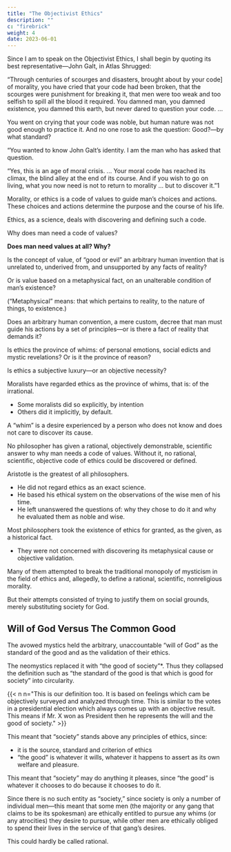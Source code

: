 ```yaml
---
title: "The Objectivist Ethics"
description: ""
c: "firebrick"
weight: 4
date: 2023-06-01
---
```



Since I am to speak on the Objectivist Ethics, I shall begin by quoting its best representative—John Galt, in Atlas Shrugged:

“Through centuries of scourges and disasters, brought about by your code] of morality, you have cried that your code had been broken, that the scourges were punishment for breaking it, that men were too weak and too selfish to spill all the blood it required. You damned man, you damned existence, you damned this earth, but never dared to question your code. ... 

You went on crying that your code was noble, but human nature was not good enough to practice it. And no one rose to ask the question: Good?—by
 what standard? 

“You wanted to know John Galt’s identity. I am the man who has asked that question.

“Yes, this is an age of moral crisis. ... Your moral code has reached its climax, the blind alley at the end of its course. And if you wish to go on living, what you now need is not to return to morality ... but to discover it.”1


Morality, or ethics is a code of values to guide man’s choices and actions. These choices and actions determine the purpose and the course of his life. 

Ethics, as a science, deals with discovering and defining such a code.

<!-- The first question that has to be answered, as a precondition of any
attempt to define, to judge or to accept any specific system of ethics, is:  -->

Why does man need a code of values?

<!-- Let me stress this. The first question is not: What particular code of values
should man accept? The first question is:  -->

**Does man need values at all? Why?**

Is the concept of value, of “good or evil” an arbitrary human invention that is unrelated to, underived from, and unsupported by any facts of reality?

Or is value based on a metaphysical fact, on an unalterable condition of man’s existence? 

(“Metaphysical” means: that which pertains to reality, to the nature of things, to existence.) 

Does an arbitrary human convention, a mere custom, decree that man must guide his actions by a set of principles—or is there a fact of reality that demands it? 

Is ethics the province of whims: of personal emotions, social edicts and mystic revelations? Or is it the province of reason? 

Is ethics a subjective luxury—or an objective necessity?
<!-- 
 Ayn Rand, Atlas Shrugged, New York: Random House, 1957; New American Library, 1959.
 Paper delivered by Ayn Rand at the University of Wisconsin Symposium on “Ethics in Our Time” in
Madison, Wisconsin, on February 9, 1961. -->


<!-- In the sorry record of the history of mankind’s ethics—with a few rare,
and unsuccessful, exceptions— -->

Moralists have regarded ethics as the province of whims, that is: of the irrational. 
- Some moralists did so explicitly, by intention
- Others did it implicitly, by default. 

A “whim” is a desire experienced by a person who does not know and does not care to discover its cause.

No philosopher has given a rational, objectively demonstrable, scientific answer to why man needs a code of values. Without it, no rational, scientific, objective code of ethics could be discovered or defined.

Aristotle is the greatest of all philosophers. 
- He did not regard ethics as an exact science.
- He based his ethical system on the observations of  the wise men of his time. 
- He left unanswered the questions of: why they chose to do it and why he evaluated them as noble and wise.

Most philosophers took the existence of ethics for granted, as the given, as a historical fact. 
- They were not concerned with discovering its metaphysical cause or objective validation. 

Many of them attempted to break the traditional monopoly of mysticism in the field of ethics and, allegedly, to define a rational, scientific, nonreligious morality. 

But their attempts consisted of trying to justify them on social grounds, merely substituting society for God.


## Will of God Versus The Common Good

The avowed mystics held the arbitrary, unaccountable “will of God” as the standard of the good and as the validation of their ethics.

The neomystics replaced it with “the good of society”*. Thus they collapsed the definition such as “the standard of the good is that which is good for society” into circularity.


{{< n n="This is our definition too. It is based on feelings which cam be objectively surveyed and analyzed through time. This is similar to the votes in a presidential election which always comes up with an objective result. This means if Mr. X won as President then he represents the will and the good of society." >}}


This meant that “society” stands above any principles of ethics, since:
- it is the source, standard and criterion of ethics
- “the good” is whatever it wills, whatever it happens to assert as its own welfare and pleasure. 

This meant that “society” may do anything it pleases, since “the good” is whatever it chooses to do because it chooses to do it.

Since there is no such entity as “society,” since society is only a number of individual men—this meant that some men (the majority or any gang that claims to be its spokesman) are ethically entitled to pursue any whims (or any atrocities) they desire to pursue, while other men are ethically obliged to spend their lives in the service of that gang’s desires. 

This could hardly be called rational.


